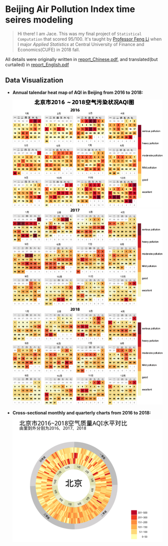 # Beijing Air Pollution Index time seires modeling

> Hi there! I am Jace. This was my final project of `Statistical Computation` that scored 95/100. It's taught by [Professor Feng Li](https://feng.li/) when I major *Applied Statistics* at Central University of Finance and Economics(CUFE) in 2018 fall.

All details were originally written in [report_Chinese.pdf](report_Chinese.pdf), and translated(but curtailed) in [report_English.pdf](report_English.pdf)


## Data Visualization

- **Annual talendar heat map of AQI in Beijing from 2016 to 2018:**

    <img src="./image/1.1.png">
    <img src="./image/1.2.png">

- **Cross-sectional monthly and quarterly charts from 2016 to 2018:**

    <img src="./image/1.3.png">